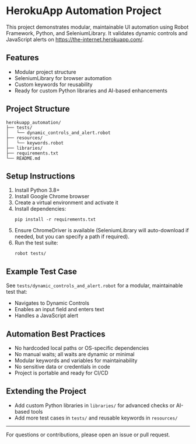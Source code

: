 # HerokuApp Automation Project

This project demonstrates modular, maintainable UI automation using Robot Framework, Python, and SeleniumLibrary. It validates dynamic controls and JavaScript alerts on https://the-internet.herokuapp.com/.

## Features
- Modular project structure
- SeleniumLibrary for browser automation
- Custom keywords for reusability
- Ready for custom Python libraries and AI-based enhancements

## Project Structure
```
herokuapp_automation/
├── tests/
│   └── dynamic_controls_and_alert.robot
├── resources/
│   └── keywords.robot
├── libraries/
├── requirements.txt
└── README.md
```

## Setup Instructions
1. Install Python 3.8+
2. Install Google Chrome browser
3. Create a virtual environment and activate it
4. Install dependencies:
   ```
   pip install -r requirements.txt
   ```
5. Ensure ChromeDriver is available (SeleniumLibrary will auto-download if needed, but you can specify a path if required).
6. Run the test suite:
   ```
   robot tests/
   ```

## Example Test Case
See `tests/dynamic_controls_and_alert.robot` for a modular, maintainable test that:
- Navigates to Dynamic Controls
- Enables an input field and enters text
- Handles a JavaScript alert

## Automation Best Practices
- No hardcoded local paths or OS-specific dependencies
- No manual waits; all waits are dynamic or minimal
- Modular keywords and variables for maintainability
- No sensitive data or credentials in code
- Project is portable and ready for CI/CD

## Extending the Project
- Add custom Python libraries in `libraries/` for advanced checks or AI-based tools
- Add more test cases in `tests/` and reusable keywords in `resources/`

---
For questions or contributions, please open an issue or pull request.
